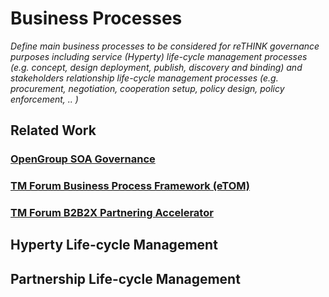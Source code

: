 # Business Processes

_Define main business processes to be considered for reTHINK governance purposes including service (Hyperty) life-cycle management processes (e.g. concept, design deployment, publish, discovery and binding) and stakeholders relationship life-cycle management processes (e.g. procurement, negotiation, cooperation setup, policy design, policy enforcement, .. )_

## Related Work

### [OpenGroup SOA Governance](http://www.opengroup.org/soa/source-book/gov/gov.htm)

### [TM Forum Business Process Framework (eTOM)](related%20work-tmforum%20etom.md)

### [TM Forum B2B2X Partnering Accelerator](related%20work-tmforum%20b2b2x.md)

## Hyperty Life-cycle Management

## Partnership Life-cycle Management

